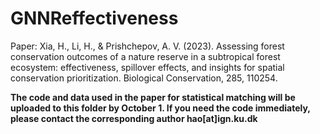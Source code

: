 # GNNReffectiveness
Paper: Xia, H., Li, H., & Prishchepov, A. V. (2023). Assessing forest conservation outcomes of a nature reserve in a subtropical forest ecosystem: effectiveness, spillover effects, and insights for spatial conservation prioritization. Biological Conservation, 285, 110254.

**The code and data used in the paper for statistical matching will be uploaded to this folder by October 1. If you need the code immediately, please contact the corresponding author hao[at]ign.ku.dk**
